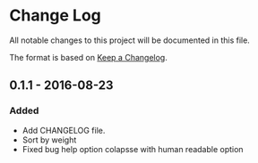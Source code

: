 # Change Log
All notable changes to this project will be documented in this file.

The format is based on [Keep a Changelog](http://keepachangelog.com/).

## 0.1.1 - 2016-08-23
### Added
- Add CHANGELOG file.
- Sort by weight
- Fixed bug help option colapsse with human readable option

[0.1.1]: https://github.com/comodinx/sizeable/compare/v0.1.0...v0.1.1